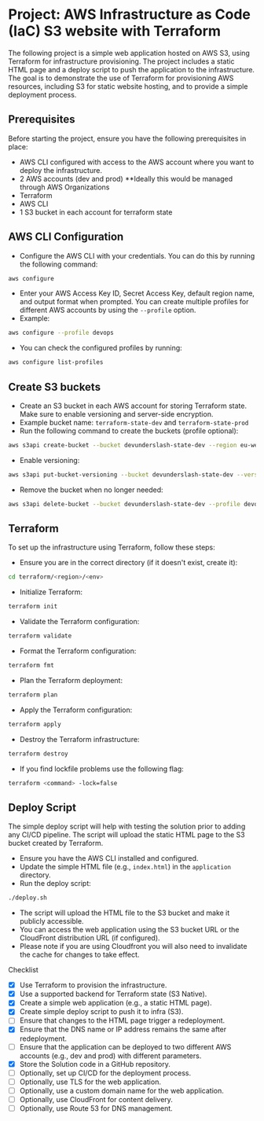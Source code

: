 # Project: AWS Infrastructure as Code (IaC) S3 website with Terraform
The following project is a simple web application hosted on AWS S3, using Terraform for infrastructure provisioning. The project includes a static HTML page and a deploy script to push the application to the infrastructure.
The goal is to demonstrate the use of Terraform for provisioning AWS resources, including S3 for static website hosting, and to provide a simple deployment process.

## Prerequisites
Before starting the project, ensure you have the following prerequisites in place:
- AWS CLI configured with access to the AWS account where you want to deploy the infrastructure.
- 2 AWS accounts (dev and prod) **Ideally this would be managed through AWS Organizations
- Terraform 
- AWS CLI
- 1 S3 bucket in each account for terraform state

## AWS CLI Configuration
- Configure the AWS CLI with your credentials. You can do this by running the following command:
```bash
aws configure
```
- Enter your AWS Access Key ID, Secret Access Key, default region name, and output format when prompted. You can create multiple profiles for different AWS accounts by using the `--profile` option.
- Example:
```bash
aws configure --profile devops
```
- You can check the configured profiles by running:
```bash
aws configure list-profiles
```

## Create S3 buckets
- Create an S3 bucket in each AWS account for storing Terraform state. Make sure to enable versioning and server-side encryption.
- Example bucket name: `terraform-state-dev` and `terraform-state-prod`
- Run the following command to create the buckets (profile optional):
```bash
aws s3api create-bucket --bucket devunderslash-state-dev --region eu-west-2 --create-bucket-configuration LocationConstraint=eu-west-2 --profile devops
```
- Enable versioning:
```bash
aws s3api put-bucket-versioning --bucket devunderslash-state-dev --versioning-configuration Status=Enabled --profile devops
```
- Remove the bucket when no longer needed:
```bash
aws s3api delete-bucket --bucket devunderslash-state-dev --profile devops
```

## Terraform 
To set up the infrastructure using Terraform, follow these steps:
- Ensure you are in the correct directory (if it doesn't exist, create it):
```bash
cd terraform/<region>/<env>
```
- Initialize Terraform:
```bash
terraform init
```
- Validate the Terraform configuration:
```bash
terraform validate
```
- Format the Terraform configuration:
```bash
terraform fmt
```
- Plan the Terraform deployment:
```bash
terraform plan
```
- Apply the Terraform configuration:
```bash
terraform apply
```
- Destroy the Terraform infrastructure:
```bash
terraform destroy
```
- If you find lockfile problems use the following flag: 
```bash
terraform <command> -lock=false
```

## Deploy Script
The simple deploy script will help with testing the solution prior to adding any CI/CD pipeline. The script will upload the static HTML page to the S3 bucket created by Terraform.
- Ensure you have the AWS CLI installed and configured.
- Update the simple HTML file (e.g., `index.html`) in the `application` directory.
- Run the deploy script:
```bash
./deploy.sh
```
- The script will upload the HTML file to the S3 bucket and make it publicly accessible.
- You can access the web application using the S3 bucket URL or the CloudFront distribution URL (if configured).
- Please note if you are using Cloudfront you will also need to invalidate the cache for changes to take effect. 



Checklist
- [x] Use Terraform to provision the infrastructure.
- [x] Use a supported backend for Terraform state (S3 Native).
- [x] Create a simple web application (e.g., a static HTML page).
- [x] Create simple deploy script to push it to infra (S3).
- [ ] Ensure that changes to the HTML page trigger a redeployment.
- [x] Ensure that the DNS name or IP address remains the same after redeployment.
- [ ] Ensure that the application can be deployed to two different AWS accounts (e.g., dev and prod) with different parameters.
- [x] Store the Solution code in a GitHub repository.
- [ ] Optionally, set up CI/CD for the deployment process.
- [ ] Optionally, use TLS for the web application.
- [ ] Optionally, use a custom domain name for the web application.
- [ ] Optionally, use CloudFront for content delivery.
- [ ] Optionally, use Route 53 for DNS management.